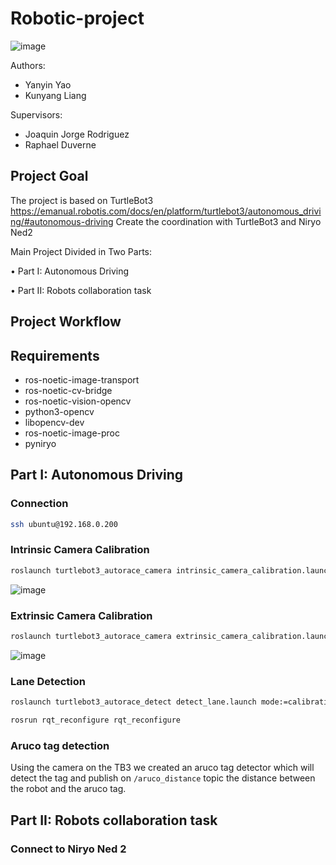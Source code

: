 # Robotic-project
![image](https://github.com/kebiabc/Robotic-project/assets/33951067/18f3dc17-559d-4c00-8651-ed4b7578514d)

Authors:
  - Yanyin Yao 
  - Kunyang Liang

Supervisors:
 - Joaquin Jorge Rodriguez
 - Raphael Duverne

## Project Goal
The project is based on TurtleBot3 https://emanual.robotis.com/docs/en/platform/turtlebot3/autonomous_driving/#autonomous-driving
Create the coordination with TurtleBot3 and Niryo Ned2

Main Project Divided in Two Parts:

• Part I: Autonomous Driving

• Part II: Robots collaboration task
## Project Workflow 

## Requirements
- ros-noetic-image-transport 
- ros-noetic-cv-bridge 
- ros-noetic-vision-opencv 
- python3-opencv 
- libopencv-dev 
- ros-noetic-image-proc
- pyniryo

## Part I: Autonomous Driving
### Connection
```bash
ssh ubuntu@192.168.0.200
```
### Intrinsic Camera Calibration
```bash
roslaunch turtlebot3_autorace_camera intrinsic_camera_calibration.launch mode:=calibration
```
![image](https://github.com/kebiabc/Robotic-project/assets/33951067/1a9b8f6a-6f4c-41b1-aa4b-206dbd55ce45)

### Extrinsic Camera Calibration
```bash
roslaunch turtlebot3_autorace_camera extrinsic_camera_calibration.launch mode:=calibration
```
![image](https://github.com/kebiabc/Robotic-project/assets/33951067/1493df54-6545-4f46-a2ee-a32ee1f39642)

### Lane Detection
```bash
roslaunch turtlebot3_autorace_detect detect_lane.launch mode:=calibration
```
```bash
rosrun rqt_reconfigure rqt_reconfigure
```

### Aruco tag detection

Using the camera on the TB3 we created an aruco tag detector which will detect the tag and publish on `/aruco_distance` topic the distance between the robot and the aruco tag.

## Part II: Robots collaboration task

### Connect to Niryo Ned 2 
